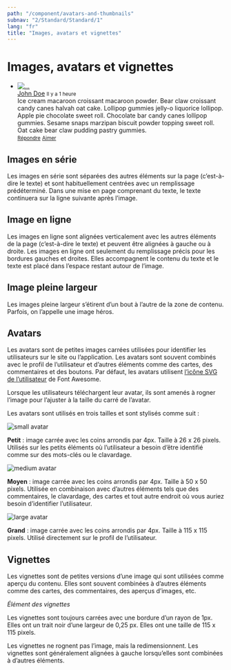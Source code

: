 ```yaml
---
path: "/component/avatars-and-thumbnails"
subnav: "2/Standard/Standard/1"
lang: "fr"
title: "Images, avatars et vignettes"
---
```


# Images, avatars et vignettes
<div class="mt-3">
    <div class="card">
    <div class="card-body">
        <ul class="list-unstyled">
        <li class="media media-comment">
            <a href="#!">
                <img alt="..." class="avatar" src="https://api.adorable.io/avatars/170/abott@adorable.png">
            </a>
            <div class="media-body">
                <div class="media-heading">
                <a href="#!">John Doe</a>
                <small class="text-muted">Il y a 1 heure</small>
                </div>
                <div>Ice cream macaroon croissant macaroon powder. Bear claw croissant candy canes halvah oat cake. Lollipop gummies jelly-o liquorice lollipop.
                Apple pie chocolate sweet roll. Chocolate bar candy canes lollipop gummies. Sesame snaps marzipan biscuit powder topping sweet roll. Oat cake bear claw pudding pastry gummies.
                </div>
                <div class="media-footer">
                <a href="#!"><small>Répondre</small></a>
                <a href="#!"><small>Aimer</small></a>
                </div>
            </div>
        </li>
        </ul>
    </div>
    </div>
</div>

## Images en série
Les images en série sont séparées des autres éléments sur la page (c’est-à-dire le texte) et sont habituellement centrées avec un remplissage prédéterminé. Dans une mise en page comprenant du texte, le texte continuera sur la ligne suivante après l’image.

## Image en ligne
Les images en ligne sont alignées verticalement avec les autres éléments de la page (c’est-à-dire le texte) et peuvent être alignées à gauche ou à droite. Les images en ligne ont seulement du remplissage précis pour les bordures gauches et droites. Elles accompagnent le contenu du texte et le texte est placé dans l’espace restant autour de l’image.

## Image pleine largeur
Les images pleine largeur s’étirent d’un bout à l’autre de la zone de contenu. Parfois, on l’appelle une image héros.

## Avatars
Les avatars sont de petites images carrées utilisées pour identifier les utilisateurs sur le site ou l’application. Les avatars sont souvent combinés avec le profil de l’utilisateur et d’autres éléments comme des cartes, des commentaires et des boutons.
Par défaut, les avatars utilisent [l’icône SVG de l’utilisateur](https://fontawesome.com/icons/user?style=solid) de Font Awesome.

Lorsque les utilisateurs téléchargent leur avatar, ils sont amenés à rogner l’image pour l’ajuster à la taille du carré de l’avatar.

Les avatars sont utilisés en trois tailles et sont stylisés comme suit :

<img alt="small avatar" class="avatar avatar-sm" src="https://api.adorable.io/avatars/170/abott@adorable.png">

<codeblock html='<img alt="small avatar" class="avatar avatar-sm" src="https://api.adorable.io/avatars/170/abott@adorable.png">
' react='' />

**Petit** : image carrée avec les coins arrondis par 4px. Taille à 26 x 26 pixels.
Utilisés sur les petits éléments où l’utilisateur a besoin d’être identifié comme sur des mots-clés ou le clavardage.

<img alt="medium avatar" class="avatar" src="https://api.adorable.io/avatars/170/abott@adorable.png">

<codeblock html='<img alt="medium avatar" class="avatar" src="https://api.adorable.io/avatars/170/abott@adorable.png">
' react='' />

**Moyen** : image carrée avec les coins arrondis par 4px. Taille à 50 x 50 pixels.
Utilisée en combinaison avec d’autres éléments tels que des commentaires, le clavardage, des cartes et tout autre endroit où vous auriez besoin d’identifier l’utilisateur.

<img alt="large avatar" class="avatar avatar-lg" src="https://api.adorable.io/avatars/170/abott@adorable.png">

<codeblock html='<img alt="large avatar" class="avatar avatar-lg" src="https://api.adorable.io/avatars/170/abott@adorable.png">
' react='' />

**Grand** : image carrée avec les coins arrondis par 4px. Taille à 115 x 115 pixels.
Utilisé directement sur le profil de l’utilisateur.

## Vignettes
Les vignettes sont de petites versions d’une image qui sont utilisées comme aperçu du contenu. Elles sont souvent combinées à d’autres éléments comme des cartes, des commentaires, des aperçus d’images, etc.

*Élément des vignettes*

Les vignettes sont toujours carrées avec une bordure d’un rayon de 1px. Elles ont un trait noir d’une largeur de 0,25 px. Elles ont une taille de 115 x 115 pixels.

Les vignettes ne rognent pas l’image, mais la redimensionnent. Les vignettes sont généralement alignées à gauche lorsqu’elles sont combinées à d’autres éléments.
